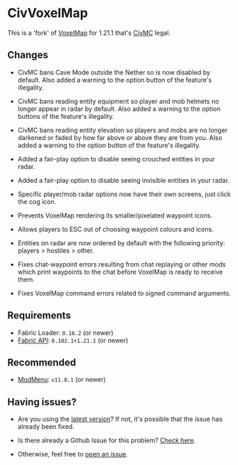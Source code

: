 # CivVoxelMap

This is a 'fork' of [VoxelMap](https://modrinth.com/mod/voxelmap-updated) for 1.21.1 that's [CivMC](https://civmc.net)
legal.

## Changes

- CivMC bans Cave Mode outside the Nether so is now disabled by default. Also added a warning to the option button
  of the feature's illegality.

- CivMC bans reading entity equipment so player and mob helmets no longer appear in radar by default. Also added a
  warning to the option buttons of the feature's illegality.

- CivMC bans reading entity elevation so players and mobs are no longer darkened or faded by how far above or above they
  are from you. Also added a warning to the option button of the feature's illegality.

- Added a fair-play option to disable seeing crouched entities in your radar.

- Added a fair-play option to disable seeing invisible entities in your radar.

- Specific player/mob radar options now have their own screens, just click the cog icon.

- Prevents VoxelMap rendering its smaller/pixelated waypoint icons.

- Allows players to ESC out of choosing waypoint colours and icons.

- Entities on radar are now ordered by default with the following priority: players > hostiles > other.

- Fixes chat-waypoint errors resulting from chat replaying or other mods which print waypoints to the chat before
  VoxelMap is ready to receive them.

- Fixes VoxelMap command errors related to signed command arguments.

## Requirements

- Fabric Loader: `0.16.2` (or newer)
- [Fabric API](https://modrinth.com/mod/fabric-api): `0.102.1+1.21.1` (or newer)

## Recommended

- [ModMenu](https://modrinth.com/mod/modmenu): `v11.0.1` (or newer)

## Having issues?

- Are you using the [latest version](https://github.com/Protonull/CivVoxelMap/releases/latest)? If not, it's possible
  that the issue has already been fixed.

- Is there already a Github Issue for this problem? [Check here](https://github.com/Protonull/CivVoxelMap/issues?q=sort:updated-desc).

- Otherwise, feel free to [open an issue](https://github.com/Protonull/CivVoxelMap/issues/new?assignees=Protonull&labels=bug&template=bug_report.md&title=%5BBUG%5D+Something+went+wrong%21+Halp%21).
